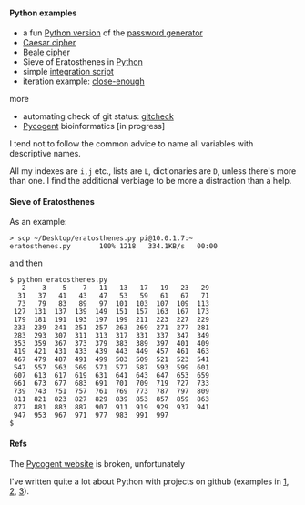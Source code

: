 #### Python examples

- a fun [Python version](../files/20.md) of the [password generator](pw_util.md)
- [Caesar cipher](caesar.md)
- [Beale cipher](Beale-cipher.md)
- Sieve of Eratosthenes in [Python](../python-scripts/eratosthenes.py)
- simple [integration script](../python-scripts/integrate.py)
- iteration example: [close-enough](close-enough.md)

more

- automating check of git status:  [gitcheck](gitcheck.md)
- [Pycogent](pycogent.md) bioinformatics [in progress]

I tend not to follow the common advice to name all variables with descriptive names.  

All my indexes are ``i,j`` etc., lists are ``L``, dictionaries are ``D``,  unless there's more than one.  I find the additional verbiage to be more a distraction than a help.

#### Sieve of Eratosthenes

As an example:

```
> scp ~/Desktop/eratosthenes.py pi@10.0.1.7:~
eratosthenes.py       100% 1218   334.1KB/s   00:00    
```

and then

```
$ python eratosthenes.py 
   2    3    5    7   11   13   17   19   23   29
  31   37   41   43   47   53   59   61   67   71
  73   79   83   89   97  101  103  107  109  113
 127  131  137  139  149  151  157  163  167  173
 179  181  191  193  197  199  211  223  227  229
 233  239  241  251  257  263  269  271  277  281
 283  293  307  311  313  317  331  337  347  349
 353  359  367  373  379  383  389  397  401  409
 419  421  431  433  439  443  449  457  461  463
 467  479  487  491  499  503  509  521  523  541
 547  557  563  569  571  577  587  593  599  601
 607  613  617  619  631  641  643  647  653  659
 661  673  677  683  691  701  709  719  727  733
 739  743  751  757  761  769  773  787  797  809
 811  821  823  827  829  839  853  857  859  863
 877  881  883  887  907  911  919  929  937  941
 947  953  967  971  977  983  991  997
$
```

#### Refs

The [Pycogent website](https://www.google.com/url?sa=t&rct=j&q=&esrc=s&source=web&cd=1&ved=2ahUKEwjgv8T-rtTgAhXxV98KHVK8Ds0QFjAAegQIAhAB&url=http%3A%2F%2Fpycogent.org%2Findex.html&usg=AOvVaw1lvjTFQxu0Gh9h_AU3lnKV) is broken, unfortunately

I've written quite a lot about Python with projects on github (examples in [1](https://github.com/telliott99/PythonQuickies), [2](https://github.com/telliott99/Python2-Data), [3](https://github.com/telliott99/PyBioinformatics)).
